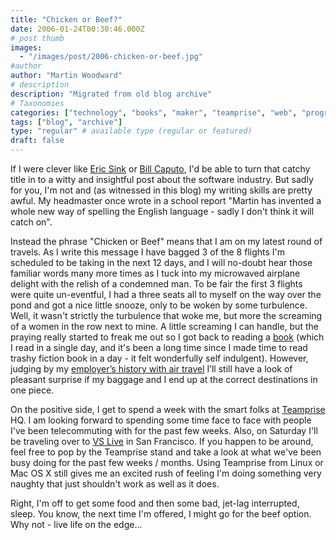 ```yaml
---
title: "Chicken or Beef?"
date: 2006-01-24T00:30:46.000Z
# post thumb
images:
  - "/images/post/2006-chicken-or-beef.jpg"
#author
author: "Martin Woodward"
# description
description: "Migrated from old blog archive"
# Taxonomies
categories: ["technology", "books", "maker", "teamprise", "web", "programming", "personal"]
tags: ["blog", "archive"]
type: "regular" # available type (regular or featured)
draft: false
---
```

If I were clever like [Eric Sink](http://software.ericsink.com/) or [Bill Caputo](http://www.williamcaputo.com/), I'd be able to turn that catchy title in to a witty and insightful post about the software industry.  But sadly for you, I'm not and (as witnessed in this blog) my writing skills are pretty awful.  My headmaster once wrote in a school report "Martin has invented a whole new way of spelling the English language - sadly I don't think it will catch on".

Instead the phrase "Chicken or Beef" means that I am on my latest round of travels.  As I write this message I have bagged 3 of the 8 flights I'm scheduled to be taking in the next 12 days, and I will no-doubt hear those familiar words many more times as I tuck into my microwaved airplane delight with the relish of a condemned man.  To be fair the first 3 flights were quite un-eventful, I had a three seats all to myself on the way over the pond and got a nice little snooze, only to be woken by some turbulence.  Well, it wasn't strictly the turbulence that woke me, but more the screaming of a women in the row next to mine.  A little screaming I can handle, but the praying really started to freak me out so I got back to reading a [book](http://www.amazon.co.uk/exec/obidos/ASIN/0340682116/woodwardwebcom) (which I read in a single day, and it's been a long time since I made time to read trashy fiction book in a day - it felt wonderfully self indulgent).  However, judging by my [employer’s history with air travel](http://software.ericsink.com/entries/teched_07jun2005.html) I’ll still have a look of pleasant surprise if my baggage and I end up at the correct destinations in one piece.

On the positive side, I get to spend a week with the smart folks at [Teamprise](http://www.teamprise.com) HQ.  I am looking forward to spending some time face to face with people I've been telecommuting with for the past few weeks.  Also, on Saturday I'll be traveling over to [VS Live](http://www.ftponline.com/conferences/vslive/2006/sf/) in San Francisco.  If you happen to be around, feel free to pop by the Teamprise stand and take a look at what we've been busy doing for the past few weeks / months.  Using Teamprise from Linux or Mac OS X still gives me an excited rush of feeling I'm doing something very naughty that just shouldn't work as well as it does.

Right, I'm off to get some food and then some bad, jet-lag interrupted, sleep.  You know, the next time I'm offered, I might go for the beef option. Why not - live life on the edge...